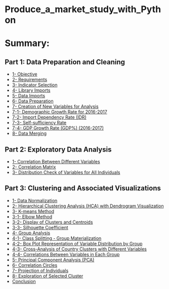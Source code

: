 # Produce_a_market_study_with_Python

# Summary:

## Part 1: Data Preparation and Cleaning

- <a href="#C1"> 1- Objective</a>
- <a href="#C2"> 2- Requirements</a>
- <a href="#C3"> 3- Indicator Selection</a>
- <a href="#C4"> 4- Library Imports</a>
- <a href="#C5"> 5- Data Imports</a>
- <a href="#C6"> 6- Data Preparation</a>
- <a href="#C7"> 7- Creation of New Variables for Analysis</a>
- <a href="#C8"> 7-1- Demographic Growth Rate for 2016-2017</a>
- <a href="#C9"> 7-2- Import Dependency Rate (IDR)</a>
- <a href="#C10"> 7-3- Self-sufficiency Rate</a>
- <a href="#C11"> 7-4- GDP Growth Rate (GDP%) (2016-2017)</a>
- <a href="#C12"> 8- Data Merging</a>

## Part 2: Exploratory Data Analysis

- <a href="#C13"> 1- Correlation Between Different Variables</a>
- <a href="#C14"> 2- Correlation Matrix</a>
- <a href="#C15"> 3- Distribution Check of Variables for All Individuals</a>

## Part 3: Clustering and Associated Visualizations

- <a href="#C16"> 1- Data Normalization</a>
- <a href="#C17"> 2- Hierarchical Clustering Analysis (HCA) with Dendrogram Visualization</a>
- <a href="#C18"> 3- K-means Method</a>
- <a href="#C19"> 3-1- Elbow Method</a>
- <a href="#C20"> 3-2- Display of Clusters and Centroids</a>
- <a href="#C21"> 3-3- Silhouette Coefficient</a>
- <a href="#C22"> 4- Group Analysis</a>
- <a href="#C23"> 4-1- Class Splitting - Group Materialization</a>
- <a href="#C24"> 4-2- Box Plot Representation of Variable Distribution by Group</a>
- <a href="#C25"> 4-3- Cross-Analysis of Country Clusters with Different Variables</a>
- <a href="#C26"> 4-4- Correlations Between Variables in Each Group</a>
- <a href="#C27"> 5- Principal Component Analysis (PCA)</a>
- <a href="#C28"> 6- Correlation Circles</a>
- <a href="#C29"> 7- Projection of Individuals</a>
- <a href="#C30"> 8- Exploration of Selected Cluster</a>
- <a href="#C31"> Conclusion</a>

